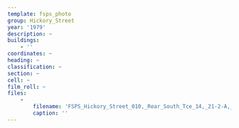 ```yaml
---
template: fsps_photo
group: Hickory_Street
year: '1979'
description: ~
buildings:
    - ''
coordinates: ~
heading: ~
classification: ~
section: ~
cell: ~
film_roll: ~
files:
    -
        filename: 'FSPS_Hickory_Street_010,_Rear_South_Tce_14,_21-2-A,_1979.png'
        caption: ''
---
```

